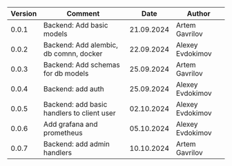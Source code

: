 | Version | Comment                                    | Date       | Author           |
|---------|--------------------------------------------|------------|------------------|
| 0.0.1   | Backend: Add basic models                  | 21.09.2024 | Artem Gavrilov   |  
| 0.0.2   | Backend: Add alembic, db comnn, docker     | 22.09.2024 | Alexey Evdokimov |
| 0.0.3   | Backend: Add schemas for db models         | 25.09.2024 | Artem Gavrilov   |
| 0.0.4   | Backend: add auth                          | 25.09.2024 | Alexey Evdokimov |
| 0.0.5   | Backend: add basic handlers to client user | 02.10.2024 | Alexey Evdokimov |
| 0.0.6   | Add grafana and prometheus                 | 05.10.2024 | Alexey Evdokimov |
| 0.0.7   | Backend: add admin handlers                | 10.10.2024 | Artem Gavrilov   |
